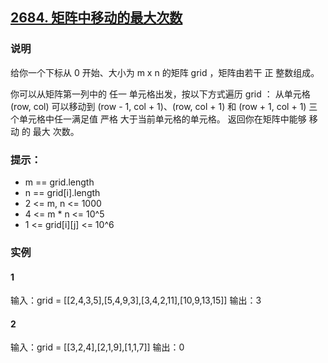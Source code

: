 ## [2684. 矩阵中移动的最大次数](https://leetcode.cn/problems/maximum-number-of-moves-in-a-grid)

### 说明
给你一个下标从 0 开始、大小为 m x n 的矩阵 grid ，矩阵由若干 正 整数组成。

你可以从矩阵第一列中的 任一 单元格出发，按以下方式遍历 grid ：
从单元格 (row, col) 可以移动到 (row - 1, col + 1)、(row, col + 1) 和 (row + 1, col + 1) 三个单元格中任一满足值 严格 大于当前单元格的单元格。
返回你在矩阵中能够 移动 的 最大 次数。

### 提示：
* m == grid.length
* n == grid[i].length
* 2 <= m, n <= 1000
* 4 <= m * n <= 10^5
* 1 <= grid[i][j] <= 10^6

### 实例
#### 1
输入：grid = [[2,4,3,5],[5,4,9,3],[3,4,2,11],[10,9,13,15]]
输出：3

#### 2
输入：grid = [[3,2,4],[2,1,9],[1,1,7]]
输出：0